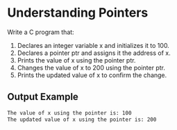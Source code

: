 # Understanding Pointers

Write a C program that:

1. Declares an integer variable x and initializes it to 100.
1. Declares a pointer ptr and assigns it the address of x.
1. Prints the value of x using the pointer ptr.
1. Changes the value of x to 200 using the pointer ptr.
1. Prints the updated value of x to confirm the change.

## Output Example

```txt
The value of x using the pointer is: 100
The updated value of x using the pointer is: 200
```
